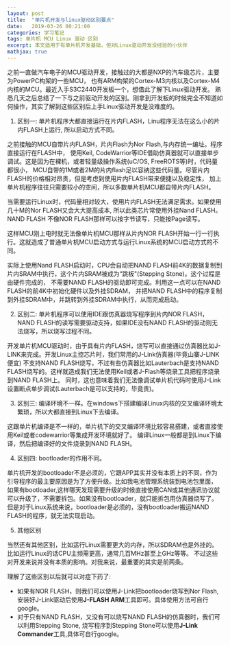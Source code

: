 ```yaml
---
layout: post
title:  "单片机开发与linux驱动区别要点" 
date:   2019-03-26 00:21:00
categories: 学习笔记
tags: 单片机 MCU Linux 驱动 区别
excerpt: 本文适用于有单片机开发基础，但对Linux驱动开发没经验的小伙伴
mathjax: true
---
```


之前一直做汽车电子的MCU驱动开发，接触过的大都是NXP的汽车级芯片，主要为PowerPC构架的一些MCU，
也有ARM构架的Cortex-M3内核以及Cortex-M4内核的MCU。最近入手S3C2440开发板一个，想借此了解下Linux驱动开发。
熟悉几天之后总结了一下与之前驱动开发的区别。刚拿到开发板的时候完全不知道如何操作，其实了解到这些区别后上手Linux驱动开发是没难度的。

1. 区别一: 单片机程序大都直接运行在片内FLASH，Linu程序无法在这么小的片内FLASH上运行, 所以启动方式不同。

之前接触的MCU自带片内FLASH，片内Flash为Nor Flash,与内存统一编址。程序直接运行在FLASH中，
使用Keil, CodeWarrior等IDE借助仿真器就可以直接单步调试。这是因为在裸机，或者轻量级操作系统(uC/OS, FreeROTS等)时，代码量都很小，
MCU自带的1M或者2M的片内flash足以容纳这些代码量。尽管片内FLASH的价格相对昂贵，但是考虑到使用片内FLASH带来便捷以及稳定性，
加上单片机程序往往只需要较小的空间，所以多数单片机MCU都自带片内FLASH。

当需要运行Linux时，代码量相对较大，使用片内FLASH无法满足需求。如果使用几十M的Nor FLASH又会大大提高成本,
所以此类芯片常使用外挂Nand FLASH。NAND FLASH 不像NOR FLASH那样可以按字节读写，只能按Page读写。

这样MCU刚上电时就无法像单片机MCU那样从片内NOR FLASH开始一行一行执行。这就造成了普通单片机MCU启动方式与运行Linux系统的MCU启动方式的不同。

实际上使用Nand FLASH启动时，CPU会自动把NAND FLASH前4K的数据复制到片内SRAM中执行，这个片内SRAM被成为“跳板"(Stepping Stone)。这个过程是由硬件完成的，
不需要NAND FLASH的驱动即可完成。利用这一点可以在NAND FLASH的前4K中初始化硬件以及外挂SDRAM，
并把NAND FLASH中的程序复制到外挂SDRAM中，并跳转到外挂SDRAM中执行，从而完成启动。

2. 区别二: 单片机程序可以使用IDE跟仿真器烧写程序到片内NOR FLASH，NAND FLASH的读写需要驱动支持，如果IDE没有NAND FLASH的驱动则无法烧写，所以烧写过程不同。

开发单片机MCU驱动时，由于具有片内FLASH，烧写可以直接通过仿真器比如J-LINK来完成。开发Linux主控芯片时，我们常用的J-Link仿真器(毕竟山寨J-LINK便宜)
不支持NAND FLASH烧写，不过有些仿真器比如Lauterbach是支持NAND FLASH烧写的。这样就造成我们无法使用Keil或者J-Flash等烧录工具把程序烧录到NAND FLASH上。
同时，这也意味着我们无法像调试单片机代码时使用J-Link设置断点单步调试(Lauterbach是可以支持的，毕竟贵)。

3. 区别三: 编译环境不一样。在windows下搭建编译Linux内核的交叉编译环境太繁琐，所以大都直接到Linux下去编译。

这跟单片机编译是不一样的，单片机下的交叉编译环境比较容易搭建，或者直接使用Keil或者codewarrior等集成开发环境就好了。
编译Linux一般都是到Linux下编译，然后把编译好的文件烧录到NAND FLASH。

4. 区别四: bootloader的作用不同。

单片机开发的bootloader不是必须的，它跟APP其实并没有本质上的不同，作为引导程序的最主要原因是为了方便升级。比如我电池管理系统装到电池包里面，
如果有bootloader,这样哪天发现需要升级的时候直接使用CAN或其他通讯协议就可以升级了，不需要拆包。如果没有bootloader，就只能拆包用仿真器烧写了。
但是对于Linux系统来说，bootloader是必须的，没有bootloader搬运NAND FLASH的程序，就无法实现启动。

5. 其他区别

当然还有其他区别，比如运行Linux需要更大的内存，所以SDRAM也是外挂的。比如运行Linux的话CPU主频需更高，通常几百MHz甚至上GHz等等。
不过这些对开发来说并没有本质的影响。对我来说，最重要的其实是前两条。

理解了这些区别以后就可以对症下药了:

- 如果有NOR FLASH，则我们可以使用J-Link把bootloader烧写到Nor Flash,安装好J-Link驱动后使用**J-FLASH ARM**工具即可。具体使用方法可自行google。
- 对于只有NAND FLASH，又没有可以烧写NAND FLASH的仿真器时，我们可以利用Stepping Stone, 烧写程序到Stepping Stone可以使用**J-Link Commander**工具,具体可自行google。
